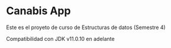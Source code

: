 
# Canabis App

Este es el proyeto de curso de Estructuras de datos (Semestre 4)

Compatibilidad con JDK v11.0.10 en adelante
